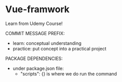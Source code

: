 # Vue-framwork
Learn from Udemy Course!

COMMIT MESSAGE PREFIX:
* learn: conceptual understanding
* practice: put concept into a practical project

PACKAGE DEPENDENCIES:
* under package.json file: 
  * "scripts": {} is where we do run the command